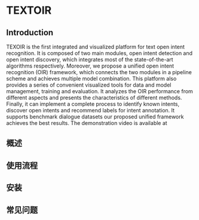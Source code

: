 # TEXTOIR

## Introduction
TEXOIR is the first integrated and visualized platform for text open intent recognition. It is composed of two main modules, open intent detection and open intent discovery, which integrates most of the state-of-the-art algorithms respectively. Moreover, we propose a unified open intent recognition (OIR) framework, which connects the two modules in a pipeline scheme and achieves multiple model combination. This platform also provides a series of convenient visualized tools for data and model management, training and evaluation. It analyzes the OIR performance from different aspects and presents the characteristics of different methods. Finally, it can implement a complete process to identify known intents, discover open intents and recommend labels for intent annotation. It supports benchmark dialogue datasets our proposed unified framework achieves the best results. The demonstration video is available at 

## 概述

## 使用流程

## 安装

## 常见问题
